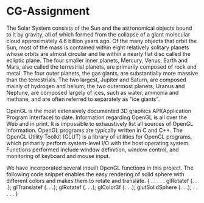 # CG-Assignment

The Solar System consists of the Sun and the astronomical objects bound to it by gravity, all of which formed from the collapse of a giant molecular cloud approximately 4.6 billion years ago. Of the many objects that orbit the Sun, most of the mass is contained within eight relatively solitary planets whose orbits are almost circular and lie within a nearly flat disc called the ecliptic plane. The four smaller inner planets, Mercury, Venus, Earth and Mars, also called the terrestrial planets, are primarily composed of rock and metal. The four outer planets, the gas giants, are substantially more massive than the terrestrials. The two largest, Jupiter and Saturn, are composed mainly of hydrogen and helium; the two outermost planets, Uranus and Neptune, are composed largely of ices, such as water, ammonia and methane, and are often referred to separately as "ice giants".

OpenGL is the most extensively documented 3D graphics API(Application Program Interface) to date. Information regarding OpenGL is all over the Web and in print. It is impossible to exhaustively list all sources of OpenGL information. OpenGL programs are typically written in C and C++.
The OpenGL Utility Toolkit (GLUT) is a library of utilities for OpenGL programs, which primarily perform system-level I/O with the host operating system. Functions performed include window definition, window control, and monitoring of keyboard and mouse input.

We have incorporated several inbuilt OpenGL functions in this project. The following code snippet enables the easy rendering of solid sphere with different colors and makes them to rotate and translate.
{
  . . . . .
  glRotatef (. . .);
  glTranslatef (. . .);
  glRotatef (. . .);
  glColor3f (. . .);
  glutSolidSphere (. . .);
  . . . . .
}

